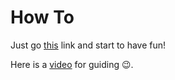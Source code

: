 # How To

Just go [this](https://claretb.github.io/self-driving-car-simulation) link and start to have fun!

Here is a [video](https://youtu.be/ntBm9mr4_ug) for guiding 😉.
